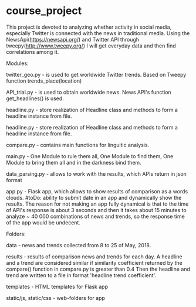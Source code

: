 # course_project


This project is devoted to analyzing whether activity in social media, especially Twitter is 
connected with the news in traditional media.
Using the NewsApi(https://newsapi.org/) and Twitter API through tweepy(http://www.tweepy.org/) I will
get everyday data and then find correlations among it.

Modules: 

twitter_geo.py - is used to get worldwide Twitter trends.
                 Based on Tweepy function trends_place(location)
              
API_trial.py - is used to obtain worldwide news. News API's 
               function get_headlines() is used.
            
            
headline.py - store realization of Headline class and methods
              to form a headline instance from file.
              
headline.py - store realization of Headline class and methods
              to form a headline instance from file.
              
compare.py - contains main functions for linguitic analysis.

main.py -  One Module to rule them all, One Module to find them,
           One Module to bring them all and in the darkness bind them.
           
data_parsing.py - allows to work with the results, which APIs return in json 
                  format
                  
app.py - Flask app, which allows to show results of comparison as a words clouds.
        #toDo: ability to submit date in an app and dynamically show the results.
        The reason for not making an app fully dynamical is that to the time of
        API's response is about 3 seconds and then it takes about 15 minutes to
        analyze ~ 40 000 combinations of news and trends, so the response time of 
        the app would be undecent.
           
Folders:

data - news and trends collected from 8 to 25 of May, 2018.

results - results of comparison news and trends for each day. 
          A headline and a trend are considered similar if similarity
          coefficient returned by the compare() function in compare.py
          is greater than 0.4 Then the headline and trend are written 
          to a file in format 'headline trend coefficient'.
          
templates - HTML templates for Flask app

static/js, static/css - web-folders for app
          
  
          
